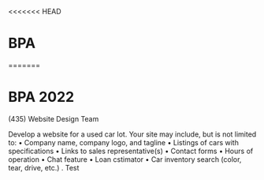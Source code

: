 <<<<<<< HEAD
# BPA 
=======
# BPA 2022 

(435) Website Design Team

Develop a website for a used car lot. Your site may include, but is not limited to:
• Company name, company logo, and
tagline
• Listings of cars with specifications
• Links to sales representative(s)
• Contact forms
• Hours of operation
• Chat feature
• Loan cstimator
• Car inventory search (color, tear, drive,
etc.)
.   Test
